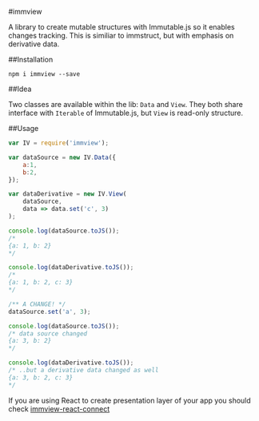 #immview

A library to create mutable structures with Immutable.js so it enables changes tracking.
This is similiar to immstruct, but with emphasis on derivative data.

##Installation

	npm i immview --save

##Idea

Two classes are available within the lib: `Data` and `View`.
They both share interface with `Iterable` of Immutable.js, but `View` is read-only structure.

##Usage

```javascript
var IV = require('immview');

var dataSource = new IV.Data({
	a:1,
	b:2,
});

var dataDerivative = new IV.View(
	dataSource,
	data => data.set('c', 3)
);

console.log(dataSource.toJS());
/*
{a: 1, b: 2}
*/

console.log(dataDerivative.toJS());
/*
{a: 1, b: 2, c: 3}
*/

/** A CHANGE! */
dataSource.set('a', 3);

console.log(dataSource.toJS());
/* data source changed
{a: 3, b: 2}
*/

console.log(dataDerivative.toJS());
/* ..but a derivative data changed as well
{a: 3, b: 2, c: 3}
*/
```

If you are using React to create presentation layer of your app you should check [immview-react-connect](https://github.com/arturkulig/immview-react-connect)
